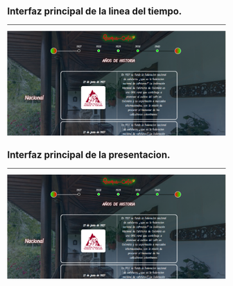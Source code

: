 <h2>Interfaz principal de la linea del tiempo.</h2>
<hr></hr>
<img src="/images/Capture.PNG" alt="...">
<h2>Interfaz principal de la presentacion.</h2>
<hr></hr>
<img src="/images/Capture.PNG" alt="...">
